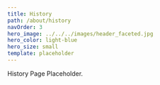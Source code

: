 ```yaml
---
title: History
path: /about/history
navOrder: 3
hero_image: ../../../images/header_faceted.jpg
hero_color: light-blue
hero_size: small
template: placeholder
---
```

History Page Placeholder.